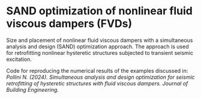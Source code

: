 # SAND optimization of nonlinear fluid viscous dampers (FVDs)

Size and placement of nonlinear fluid viscous dampers with a simultaneous analysis and design (SAND) optimization approach. The approach is used for retrofitting nonlinear hysteretic structures subjected to transient seismic excitation.

Code for reproducing the numerical results of the examples discussed in:
<em>Pollini N. (2024). Simultaneous analysis and design optimization for seismic retrofitting of hysteretic structures with fluid viscous dampers. Journal of Building Engineering.</em>   

  
